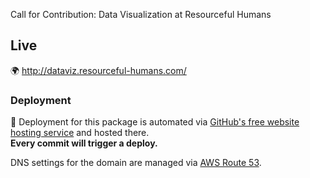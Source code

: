 Call for Contribution: Data Visualization at Resourceful Humans

## Live

:earth_africa: <http://dataviz.resourceful-humans.com/>

### Deployment

:rocket: Deployment for this package is automated via [GitHub's free website hosting service](https://pages.github.com/) and hosted there.  
**Every commit will trigger a deploy.**

DNS settings for the domain are managed via [AWS Route 53](https://console.aws.amazon.com/route53/home?region=eu-central-1#resource-record-sets:Z2LAFOE4409T7H).
